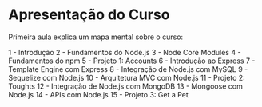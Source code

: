# Apresentação do Curso

Primeira aula explica um mapa mental sobre o curso:

1 - Introdução
2 - Fundamentos do Node.js
3 - Node Core Modules
4 - Fundamentos do npm
5 - Projeto 1: Accounts
6 - Introdução ao Express
7 - Template Engine com Express
8 - Integração de Node.js com MySQL
9 - Sequelize com Node.js
10 - Arquitetura MVC com Node.js
11 - Projeto 2: Toughts
12 - Integração de Node.js com MongoDB
13 - Mongoose com Node.js
14 - APIs com Node.js
15 - Projeto 3: Get a Pet